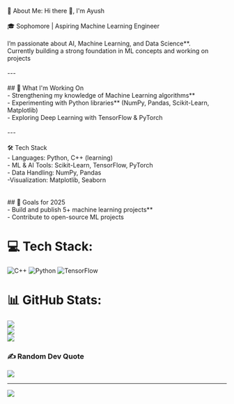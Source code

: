 💫 About Me:
Hi there 👋, I'm Ayush<br><br>🎓 Sophomore | Aspiring Machine Learning Engineer  <br><br>I’m passionate about AI, Machine Learning, and Data Science**.<br> Currently building a strong foundation in ML concepts and working on projects <br><br>---<br><br>## 🚀 What I'm Working On<br>- Strengthening my knowledge of Machine Learning algorithms**<br>- Experimenting with Python libraries** (NumPy, Pandas, Scikit-Learn, Matplotlib)<br>- Exploring Deep Learning with TensorFlow & PyTorch<br><br>---<br><br>🛠️ Tech Stack<br>- Languages: Python, C++ (learning)<br>- ML & AI Tools: Scikit-Learn, TensorFlow, PyTorch  <br>- Data Handling: NumPy, Pandas  <br>-Visualization: Matplotlib, Seaborn  <br><br><br>## 🎯 Goals for 2025<br>- Build and publish 5+ machine learning projects**  <br>- Contribute to open-source ML projects  <br>


# 💻 Tech Stack:
![C++](https://img.shields.io/badge/c++-%2300599C.svg?style=for-the-badge&logo=c%2B%2B&logoColor=white) ![Python](https://img.shields.io/badge/python-3670A0?style=for-the-badge&logo=python&logoColor=ffdd54) ![TensorFlow](https://img.shields.io/badge/TensorFlow-%23FF6F00.svg?style=for-the-badge&logo=TensorFlow&logoColor=white)
# 📊 GitHub Stats:
![](https://github-readme-stats.vercel.app/api?username=xhettriAK&theme=dark&hide_border=false&include_all_commits=false&count_private=false)<br/>
![](https://nirzak-streak-stats.vercel.app/?user=xhettriAK&theme=dark&hide_border=false)<br/>
![](https://github-readme-stats.vercel.app/api/top-langs/?username=xhettriAK&theme=dark&hide_border=false&include_all_commits=false&count_private=false&layout=compact)

### ✍️ Random Dev Quote
![](https://quotes-github-readme.vercel.app/api?type=horizontal&theme=tokyonight)

---
[![](https://visitcount.itsvg.in/api?id=xhettriAK&icon=0&color=0)](https://visitcount.itsvg.in)

<!-- Proudly created with GPRM ( https://gprm.itsvg.in ) -->
